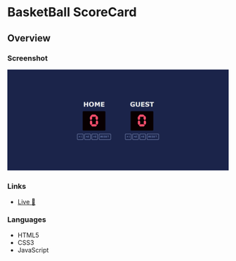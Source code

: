 # BasketBall ScoreCard

## Overview

### Screenshot
![](Desktop.png)

### Links

- [Live 🔗](https://spontaneous-taiyaki-622e0e.netlify.app/)

### Languages

- HTML5
- CSS3
- JavaScript
